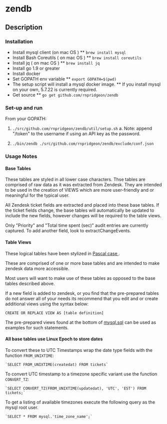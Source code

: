 # zendb

## Description

### Installation ###

* Install mysql client (on mac OS ) 
  ** `brew install mysql`
* Install Bash Coreutils ( on mac OS )
  ** `brew install coreutils`
* Install jq ( on mac OS )
  ** `brew install jq`
* Install go 1.9 or greater
* Install docker 
* Set GOPATH env variable
  ** `export GOPATH=$(pwd)`
* The setup script will install a mysql docker image.
  ** If you install mysql on your own, 5.7.22 is currently required.
* Get source 
  ** `go get github.com/rnpridgeon/zendb`

### Set-up and run ###

From your GOPATH: 

1. `./src/github.com/rnpridgeon/zendb/util/setup.sh` 
	a. Note: append "/token" to the username if using an API key as the password. 

2. `./bin/zendb ./src/github.com/rnpridgeon/zendb/exclude/conf.json`

### Usage Notes ###

#### Base Tables ####
These tables are styled in all lower case characters. Thse tables are comprised of raw data as it was extracted from Zendesk. 
They are intended to be used in the creation of VIEWS which are more user-friendly and or meaningful for the typical user. 

All Zendesk ticket fields are extracted and placed into these base tables.  If the ticket fields change, the base tables will automatically
be updated to include the new fields, however changes will be required to the table views.

Only "Priority" and "Total time spent (sec)" audit entries are currently captured.  To add another field, look to extractChangeEvents.

#### Table Views ####

These logical tables have been stylized in [ Pascal case ]( http://wiki.c2.com/?PascalCase ). 

These are comprised of one or more base tables and are intended to make zendesk data more accessible. 

Most users will want to make use of these tables as opposed to the base tables described above. 

If a new field is added to zendesk, or you find that the pre-prepared tables do not answer all of your needs its recommend that you edit and or create additional views using the syntax below: 

`CREATE OR REPLACE VIEW AS [table definition]`

The pre-prepared views found at the bottom of [ mysql.sql]( ./scripts/mysql.sql ) can be used as examples for such statements. 

#### All base tables use Linux Epoch to store dates #### 

  To convert these to UTC Timestamps wrap the date type fields with the function `FROM_UNIXTIME`: 

    `SELECT FROM_UNIXTIME(createdat) FROM tickets`

  To convert UTC timestamp to a timezone specific variant use the function `CONVERT_TZ`: 

    `SELECT CONVERT_TZ(FROM_UNIXTIME(updatedat), 'UTC', 'EST') FROM tickets;`

  To get a listing of available timezones execute the following query as the mysql root user. 

    `SELECT * FROM mysql.'time_zone_name';`

